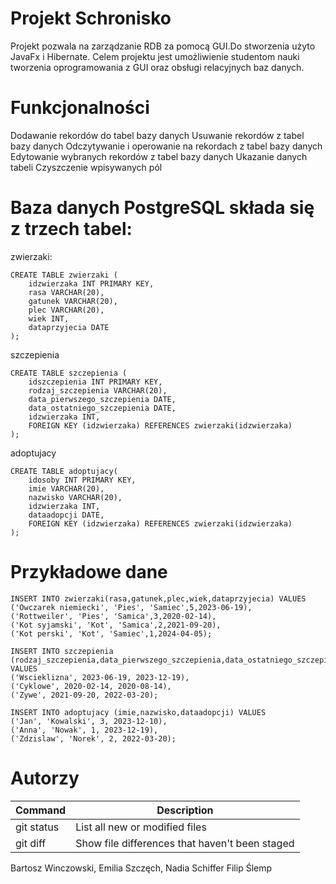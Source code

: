 # Projekt Schronisko
Projekt pozwala na zarządzanie RDB za pomocą GUI.Do stworzenia użyto JavaFx i Hibernate. Celem projektu jest umożliwienie studentom nauki tworzenia oprogramowania z GUI oraz obsługi relacyjnych baz danych.

# Funkcjonalności

Dodawanie rekordów do tabel bazy danych
Usuwanie  rekordów z tabel bazy danych
Odczytywanie i operowanie na rekordach z tabel bazy danych
Edytowanie wybranych rekordów z tabel bazy danych
Ukazanie danych tabeli
Czyszczenie wpisywanych pól

# Baza danych PostgreSQL składa się z trzech tabel:

zwierzaki:
```
CREATE TABLE zwierzaki (
    idzwierzaka INT PRIMARY KEY,
    rasa VARCHAR(20),
    gatunek VARCHAR(20),
    plec VARCHAR(20),
    wiek INT,
    dataprzyjecia DATE
);
```
szczepienia
```
CREATE TABLE szczepienia (
    idszczepienia INT PRIMARY KEY,
    rodzaj_szczepienia VARCHAR(20),
    data_pierwszego_szczepienia DATE,
    data_ostatniego_szczepienia DATE,
    idzwierzaka INT,
    FOREIGN KEY (idzwierzaka) REFERENCES zwierzaki(idzwierzaka)
);
```
adoptujacy
```
CREATE TABLE adoptujacy(
    idosoby INT PRIMARY KEY,
    imie VARCHAR(20),
    nazwisko VARCHAR(20),
    idzwierzaka INT,
    dataadopcji DATE,
    FOREIGN KEY (idzwierzaka) REFERENCES zwierzaki(idzwierzaka)
);
```
# Przykładowe dane
```
INSERT INTO zwierzaki(rasa,gatunek,plec,wiek,dataprzyjecia) VALUES
('Owczarek niemiecki', 'Pies', 'Samiec',5,2023-06-19),
('Rottweiler', 'Pies', 'Samica',3,2020-02-14),
('Kot syjamski', 'Kot', 'Samica',2,2021-09-20),
('Kot perski', 'Kot', 'Samiec',1,2024-04-05);
```

```
INSERT INTO szczepienia (rodzaj_szczepienia,data_pierwszego_szczepienia,data_ostatniego_szczepienia) VALUES
('Wscieklizna', 2023-06-19, 2023-12-19),
('Cyklowe', 2020-02-14, 2020-08-14),
('Zywe', 2021-09-20, 2022-03-20);
```

```
INSERT INTO adoptujacy (imie,nazwisko,dataadopcji) VALUES
('Jan', 'Kowalski', 3, 2023-12-10),
('Anna', 'Nowak', 1, 2023-12-19),
('Zdzislaw', 'Norek', 2, 2022-03-20);
```


# Autorzy
| Command | Description |
| --- | --- |
| git status | List all new or modified files |
| git diff | Show file differences that haven't been staged |
Bartosz Winczowski, Emilia Szczęch,
Nadia Schiffer
Filip Ślemp
